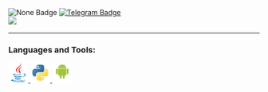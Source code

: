 <div id="header" align="left">
    <div id="badges">
    <a>
       <img src="https://img.shields.io/badge/Dmitrii Koryagin-blueviolet?style=for-the-badge&logo=none&logoColor=green" alt="None Badge"/>
    </a>
    <a href="https://t.me/Fogonrog">
      <img src="https://img.shields.io/badge/Telegram-blue?style=for-the-badge&logo=telegram&logoColor=white" alt="Telegram Badge"/>
    </a>
  </div>
  <div id="badges">
  <a>
       <img src="https://img.shields.io/badge/-Samsung IT School-3483eb"/>
    </a>
  </div>
</div>

---

<h3 align="left">Languages and Tools:</h3>
<p align="left"> 
<a href="https://www.java.com" target="_blank" rel="noreferrer"> <img src="https://raw.githubusercontent.com/devicons/devicon/master/icons/java/java-original.svg" alt="java" width="40" height="40"/> </a>
<a href="https://www.python.org" target="_blank" rel="noreferrer"> <img src="https://raw.githubusercontent.com/devicons/devicon/master/icons/python/python-original.svg" alt="python" width="40" height="40"/> </a> 
<a href="https://developer.android.com" target="_blank" rel="noreferrer"> <img src="https://raw.githubusercontent.com/devicons/devicon/master/icons/android/android-original-wordmark.svg" alt="android" width="40" height="40"/> </a>
</p>
</h3>


